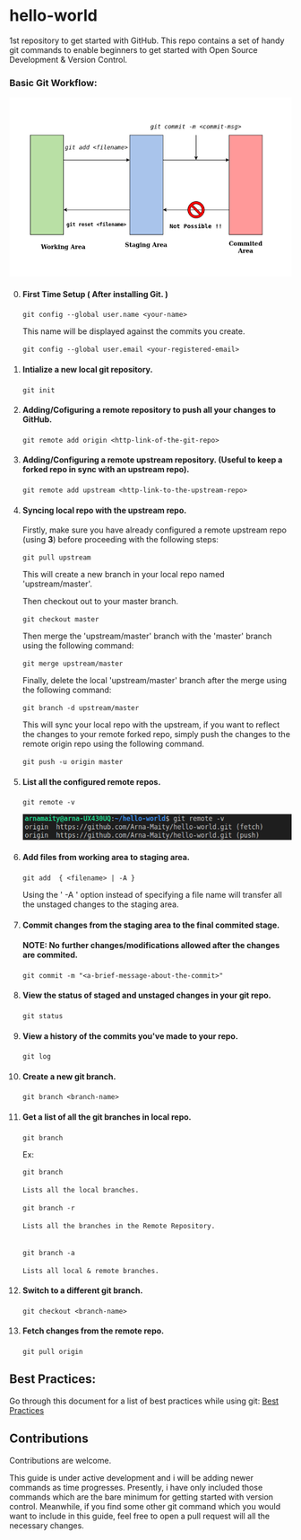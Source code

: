 # hello-world
1st repository to get started with GitHub. This repo contains a set of handy git commands to enable beginners to get started with Open Source Development & Version Control.

### Basic Git Workflow:

![](docs/png/GitFlow.png)

0. #### First Time Setup ( After installing Git. )

    `git config --global user.name <your-name>`

     This name will be displayed against the commits you create.

    `git config --global user.email <your-registered-email>`

1. #### Intialize a new local git repository.

   `git init`

2. #### Adding/Cofiguring a remote repository to push all your changes to GitHub.
    `git remote add origin <http-link-of-the-git-repo>`

3. #### Adding/Configuring a remote upstream repository. (Useful to keep a forked repo in sync with an upstream repo).

    `git remote add upstream <http-link-to-the-upstream-repo>`

4. #### Syncing local repo with the upstream repo.

    Firstly, make sure you have already configured a remote upstream repo (using **3**) before proceeding with the following steps:

    `git pull upstream`

    This will create a new branch in your local repo named 'upstream/master'.

    Then checkout out to your master branch.

    `git checkout master`

    Then merge the 'upstream/master' branch with the 'master' branch using the following command:

    `git merge upstream/master`

    Finally, delete the local 'upstream/master' branch after the merge using the following command:

    `git branch -d upstream/master`

    This will sync your local repo with the upstream, if you want to reflect the changes to your remote forked repo, simply push the changes to the remote origin repo using the following command.

    `git push -u origin master`

5. #### List all the configured remote repos.

    `git remote -v`

    ![](docs/png/git_remote_v.png)

6. #### Add files from working area to staging area.

    `git add  { <filename> | -A }` 

    Using the ' -A ' option instead of specifying a file name will transfer all the unstaged changes to the staging area.

7. #### Commit changes from the staging area to the final commited stage.

    #### NOTE: No further changes/modifications allowed after the changes are commited. 

    `git commit -m "<a-brief-message-about-the-commit>"`

8. #### View the status of staged and unstaged changes in your git repo.

    `git status`

9. #### View a history of the commits you've made to your repo.

    `git log`

10. #### Create a new git branch.

    `git branch <branch-name>`

11. #### Get a list of all the git branches in local repo.

    `git branch`

    Ex:

        git branch

        Lists all the local branches. 

        git branch -r 

        Lists all the branches in the Remote Repository.


        git branch -a

        Lists all local & remote branches.

12. #### Switch to a different git branch.

    `git checkout <branch-name>`

13. #### Fetch changes from the remote repo.

    `git pull origin`

## Best Practices:
Go through this document for a list of best practices while using git: [Best Practices](BEST_PRACTICES.md)
## Contributions

Contributions are welcome.

This guide is under active development and i will be adding newer commands as time progresses. Presently, i have only included those commands which are the bare minimum for getting started with version control. Meanwhile, if you find some other git command which you would want to include in this guide, feel free to open a pull request will all the necessary changes.

